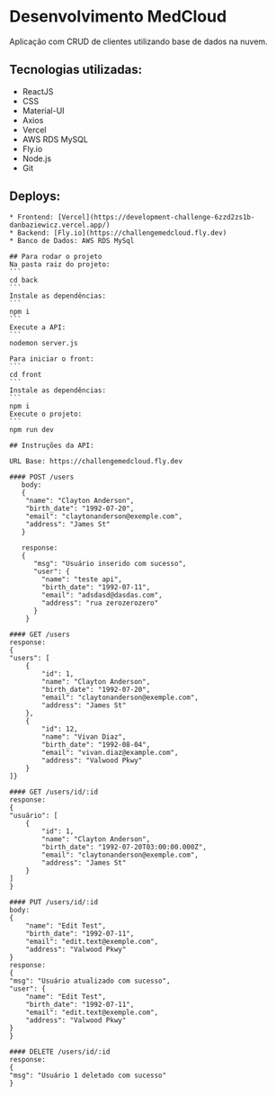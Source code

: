 # <h1>Desenvolvimento MedCloud</h1>

  Aplicação com CRUD de clientes utilizando base de dados na nuvem.

  ## Tecnologias utilizadas:
  * ReactJS
  * CSS
  * Material-UI
  * Axios
  * Vercel
  * AWS RDS MySQL
  * Fly.io
  * Node.js
  * Git

  ## Deploys:
    * Frontend: [Vercel](https://development-challenge-6zzd2zs1b-danbaziewicz.vercel.app/)
    * Backend: [Fly.io](https://challengemedcloud.fly.dev)
    * Banco de Dados: AWS RDS MySql

    ## Para rodar o projeto
    Na pasta raiz do projeto:
    ```
    cd back
    ```
    Instale as dependências:
    ```
    npm i
    ```
    Execute a API:
    ```
    nodemon server.js

    Para iniciar o front:
    ```
    cd front
    ```
    Instale as dependências:
    ```
    npm i
    Execute o projeto:
    ```
    npm run dev

    ## Instruções da API:

    URL Base: https://challengemedcloud.fly.dev

    #### POST /users
       body:
       {
        "name": "Clayton Anderson",
		"birth_date": "1992-07-20",
		"email": "claytonanderson@exemple.com",
		"address": "James St"
       }

       response:
       {
          "msg": "Usuário inserido com sucesso",
          "user": {
		    "name": "teste api",
		    "birth_date": "1992-07-11",
		    "email": "adsdasd@dasdas.com",
		    "address": "rua zerozerozero"
	      }
        }

    #### GET /users
    response:
    {
	"users": [
		{
			"id": 1,
			"name": "Clayton Anderson",
			"birth_date": "1992-07-20",
			"email": "claytonanderson@exemple.com",
			"address": "James St"
		},
		{
			"id": 12,
			"name": "Vivan Diaz",
			"birth_date": "1992-08-04",
			"email": "vivan.diaz@example.com",
			"address": "Valwood Pkwy"
		}
    ]}

    #### GET /users/id/:id
    response:
    {
	"usuário": [
		{
			"id": 1,
			"name": "Clayton Anderson",
			"birth_date": "1992-07-20T03:00:00.000Z",
			"email": "claytonanderson@exemple.com",
			"address": "James St"
		}
	]
    }

    #### PUT /users/id/:id
    body:
    {
		"name": "Edit Test",
		"birth_date": "1992-07-11",
		"email": "edit.text@exemple.com",
		"address": "Valwood Pkwy"
    }
    response:
    {
	"msg": "Usuário atualizado com sucesso",
	"user": {
		"name": "Edit Test",
		"birth_date": "1992-07-11",
		"email": "edit.text@exemple.com",
		"address": "Valwood Pkwy"
	}
    }

    #### DELETE /users/id/:id
    response:
    {
	"msg": "Usuário 1 deletado com sucesso"
    }
